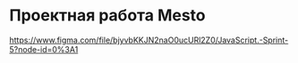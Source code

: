 # Проектная работа Mesto

https://www.figma.com/file/bjyvbKKJN2naO0ucURl2Z0/JavaScript.-Sprint-5?node-id=0%3A1